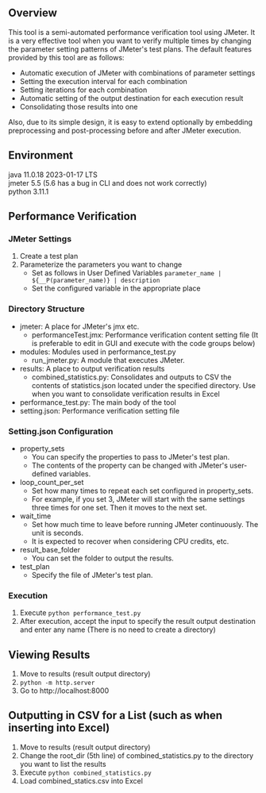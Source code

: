 ## Overview
This tool is a semi-automated performance verification tool using JMeter.
It is a very effective tool when you want to verify multiple times by changing the parameter setting patterns of JMeter's test plans.
The default features provided by this tool are as follows:
- Automatic execution of JMeter with combinations of parameter settings
- Setting the execution interval for each combination
- Setting iterations for each combination
- Automatic setting of the output destination for each execution result
- Consolidating those results into one

Also, due to its simple design, it is easy to extend optionally by embedding preprocessing and post-processing before and after JMeter execution.

## Environment
java 11.0.18 2023-01-17 LTS  
jmeter 5.5 (5.6 has a bug in CLI and does not work correctly)  
python 3.11.1  

## Performance Verification
### JMeter Settings
1. Create a test plan
2. Parameterize the parameters you want to change
   - Set as follows in User Defined Variables
   `parameter_name | ${__P(parameter_name)} | description`
   - Set the configured variable in the appropriate place
### Directory Structure
- jmeter: A place for JMeter's jmx etc.
   - performanceTest.jmx: Performance verification content setting file (It is preferable to edit in GUI and execute with the code groups below)
- modules: Modules used in performance_test.py
   - run_jmeter.py: A module that executes JMeter.
- results: A place to output verification results
   - combined_statistics.py: Consolidates and outputs to CSV the contents of statistics.json located under the specified directory. Use when you want to consolidate verification results in Excel
- performance_test.py: The main body of the tool
- setting.json: Performance verification setting file

### Setting.json Configuration
- property_sets
   - You can specify the properties to pass to JMeter's test plan.
   - The contents of the property can be changed with JMeter's user-defined variables.
- loop_count_per_set
   - Set how many times to repeat each set configured in property_sets.
   - For example, if you set 3, JMeter will start with the same settings three times for one set. Then it moves to the next set.
- wait_time
   - Set how much time to leave before running JMeter continuously. The unit is seconds.
   - It is expected to recover when considering CPU credits, etc.
- result_base_folder
   - You can set the folder to output the results.
- test_plan
   - Specify the file of JMeter's test plan.

### Execution
1. Execute `python performance_test.py`
2. After execution, accept the input to specify the result output destination and enter any name
   (There is no need to create a directory)

## Viewing Results
1. Move to results (result output directory)
2. `python -m http.server`
3. Go to http://localhost:8000

## Outputting in CSV for a List (such as when inserting into Excel)
1. Move to results (result output directory)
2. Change the root_dir (5th line) of combined_statistics.py to the directory you want to list the results
3. Execute `python combined_statistics.py`
4. Load combined_statics.csv into Excel
